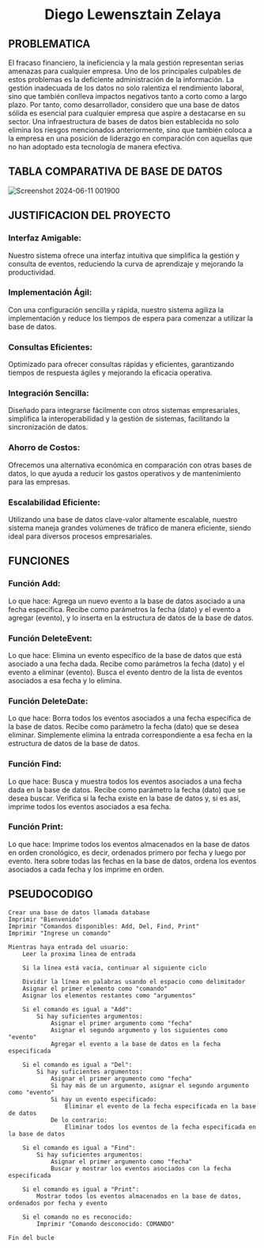 <h1 align="center">Diego Lewensztain Zelaya</h1>

## PROBLEMATICA

El fracaso financiero, la ineficiencia y la mala gestión representan serias amenazas para cualquier empresa. Uno de los principales culpables de estos problemas es la deficiente administración de la información. La gestión inadecuada de los datos no solo ralentiza el rendimiento laboral, sino que también conlleva impactos negativos tanto a corto como a largo plazo. Por tanto, como desarrollador, considero que una base de datos sólida es esencial para cualquier empresa que aspire a destacarse en su sector. Una infraestructura de bases de datos bien establecida no solo elimina los riesgos mencionados anteriormente, sino que también coloca a la empresa en una posición de liderazgo en comparación con aquellas que no han adoptado esta tecnología de manera efectiva.

## TABLA COMPARATIVA DE BASE DE DATOS

![Screenshot 2024-06-11 001900](https://github.com/Diegolew/Test_Final/assets/159177910/8f38db60-3387-45de-8a1b-3b1c16cc0621)

## JUSTIFICACION DEL PROYECTO

### Interfaz Amigable: 

Nuestro sistema ofrece una interfaz intuitiva que simplifica la gestión y consulta de eventos, reduciendo la curva de aprendizaje y mejorando la productividad.

### Implementación Ágil: 

Con una configuración sencilla y rápida, nuestro sistema agiliza la implementación y reduce los tiempos de espera para comenzar a utilizar la base de datos.

### Consultas Eficientes: 

Optimizado para ofrecer consultas rápidas y eficientes, garantizando tiempos de respuesta ágiles y mejorando la eficacia operativa.

### Integración Sencilla: 

Diseñado para integrarse fácilmente con otros sistemas empresariales, simplifica la interoperabilidad y la gestión de sistemas, facilitando la sincronización de datos.

### Ahorro de Costos: 

Ofrecemos una alternativa económica en comparación con otras bases de datos, lo que ayuda a reducir los gastos operativos y de mantenimiento para las empresas.

### Escalabilidad Eficiente: 

Utilizando una base de datos clave-valor altamente escalable, nuestro sistema maneja grandes volúmenes de tráfico de manera eficiente, siendo ideal para diversos procesos empresariales.


## FUNCIONES


### Función Add:

Lo que hace: Agrega un nuevo evento a la base de datos asociado a una fecha específica. Recibe como parámetros la fecha (dato) y el evento a agregar (evento), y lo inserta en la estructura de datos de la base de datos.

### Función DeleteEvent:

Lo que hace: Elimina un evento específico de la base de datos que está asociado a una fecha dada. Recibe como parámetros la fecha (dato) y el evento a eliminar (evento). Busca el evento dentro de la lista de eventos asociados a esa fecha y lo elimina.

### Función DeleteDate:

Lo que hace: Borra todos los eventos asociados a una fecha específica de la base de datos. Recibe como parámetro la fecha (dato) que se desea eliminar. Simplemente elimina la entrada correspondiente a esa fecha en la estructura de datos de la base de datos.

### Función Find:

Lo que hace: Busca y muestra todos los eventos asociados a una fecha dada en la base de datos. Recibe como parámetro la fecha (dato) que se desea buscar. Verifica si la fecha existe en la base de datos y, si es así, imprime todos los eventos asociados a esa fecha.

### Función Print:

Lo que hace: Imprime todos los eventos almacenados en la base de datos en orden cronológico, es decir, ordenados primero por fecha y luego por evento. Itera sobre todas las fechas en la base de datos, ordena los eventos asociados a cada fecha y los imprime en orden.


## PSEUDOCODIGO

    Crear una base de datos llamada database
    Imprimir "Bienvenido"
    Imprimir "Comandos disponibles: Add, Del, Find, Print"
    Imprimir "Ingrese un comando"

    Mientras haya entrada del usuario:
        Leer la proxima linea de entrada    
    
        Si la línea está vacía, continuar al siguiente ciclo

        Dividir la línea en palabras usando el espacio como delimitador
        Asignar el primer elemento como "comando"
        Asignar los elementos restantes como "argumentos"

        Si el comando es igual a "Add":
            Si hay suficientes argumentos:
                Asignar el primer argumento como "fecha"
                Asignar el segundo argumento y los siguientes como "evento"
                Agregar el evento a la base de datos en la fecha especificada

        Si el comando es igual a "Del":
            Si hay suficientes argumentos:
                Asignar el primer argumento como "fecha"
                Si hay más de un argumento, asignar el segundo argumento como "evento"
                Si hay un evento especificado:
                    Eliminar el evento de la fecha especificada en la base de datos
                De lo contrario:
                    Eliminar todos los eventos de la fecha especificada en la base de datos
    
        Si el comando es igual a "Find":
            Si hay suficientes argumentos:
                Asignar el primer argumento como "fecha"
                Buscar y mostrar los eventos asociados con la fecha especificada

        Si el comando es igual a "Print":
            Mostrar todos los eventos almacenados en la base de datos, ordenados por fecha y evento

        Si el comando no es reconocido:
            Imprimir "Comando desconocido: COMANDO"

    Fin del bucle

